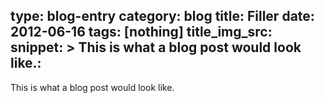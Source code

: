 type: blog-entry
category: blog
title: Filler
date: 2012-06-16
tags: [nothing]
title_img_src:
snippet: >
	This is what a blog post would look like.:
---
This is what a blog post would look like.